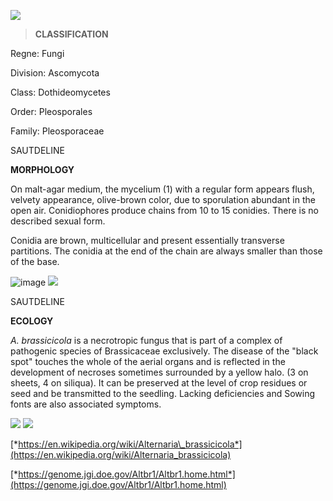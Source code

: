 ![](resource/ifungi/Markdown/MarkdownImages/image1.emf)

> **CLASSIFICATION**

Regne: Fungi

Division: Ascomycota

Class: Dothideomycetes

Order: Pleosporales

Family: Pleosporaceae

SAUTDELINE

**MORPHOLOGY**

On malt-agar medium, the mycelium (1) with a regular form appears flush,
velvety appearance, olive-brown color, due to sporulation abundant in the open air. Conidiophores produce chains from 10 to 15 conidies. There is no described sexual form.

Conidia are brown, multicellular and present essentially transverse partitions. The conidia at the end of the chain are always smaller than those of the base.

![image](resource/ifungi/Markdown/MarkdownImages/image2.jpg)
![](resource/ifungi/Markdown/MarkdownImages/image3.JPG)

SAUTDELINE

**ECOLOGY**

*A. brassicicola* is a necrotropic fungus that is part of a complex of pathogenic species of Brassicaceae exclusively. The disease of the "black spot" touches the whole of the aerial organs and is reflected in the development of
necroses sometimes surrounded by a yellow halo. (3 on sheets, 4 on
siliqua). It can be preserved at the level of crop residues or
seed and be transmitted to the seedling. Lacking deficiencies and
Sowing fonts are also associated symptoms.

![](resource/ifungi/Markdown/MarkdownImages/image4.jpeg)
![](resource/ifungi/Markdown/MarkdownImages/image5.jpeg)

[*https://en.wikipedia.org/wiki/Alternaria\_brassicicola*](https://en.wikipedia.org/wiki/Alternaria_brassicicola)

[*https://genome.jgi.doe.gov/Altbr1/Altbr1.home.html*](https://genome.jgi.doe.gov/Altbr1/Altbr1.home.html)
